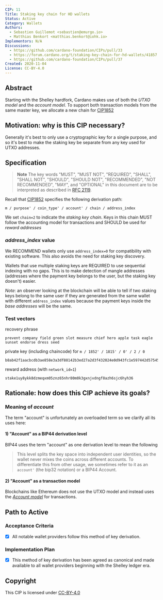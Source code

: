 ```yaml
---
CIP: 11
Title: Staking key chain for HD wallets
Status: Active
Category: Wallets
Authors:
  - Sebastien Guillemot <sebastien@emurgo.io>
  - Matthias Benkort <matthias.benkort@iohk.io>
Implementors: N/A
Discussions:
  - https://github.com/cardano-foundation/CIPs/pull/33
  - https://forum.cardano.org/t/staking-key-chain-for-hd-wallets/41857
  - https://github.com/cardano-foundation/CIPs/pull/37
Created: 2020-11-04
License: CC-BY-4.0
---
```


## Abstract

Starting with the Shelley hardfork, Cardano makes use of both the *UTXO model* and the *account model*. To support both transaction models from the same master key, we allocate a new chain for [CIP1852](https://github.com/cardano-foundation/CIPs/blob/master/CIP-1852/README.md)

## Motivation: why is this CIP necessary?

Generally it's best to only use a cryptographic key for a single purpose, and so it's best to make the staking key be separate from any key used for UTXO addresses.

## Specification

> **Note** The key words "MUST", "MUST NOT", "REQUIRED", "SHALL", "SHALL NOT", "SHOULD", "SHOULD NOT", "RECOMMENDED", "NOT RECOMMENDED", "MAY", and "OPTIONAL" in this document are to be interpreted as described in [RFC 2119](https://tools.ietf.org/html/rfc2119).

Recall that [CIP1852](https://github.com/cardano-foundation/CIPs/blob/master/CIP-1852/README.md) specifies the following derivation path:

```
m / purpose' / coin_type' / account' / chain / address_index
```

We set `chain=2` to indicate the *staking key chain*. Keys in this chain MUST follow the accounting model for transactions and SHOULD be used for *reward addresses*

### *address_index* value

We RECOMMEND wallets only use `address_index=0` for compatibility with existing software. This also avoids the need for staking key discovery.

Wallets that use multiple staking keys are REQUIRED to use sequential indexing with no gaps. This is to make detection of mangle addresses (addresses where the payment key belongs to the user, but the staking key doesn't) easier.

*Note*: an observer looking at the blockchain will be able to tell if two staking keys belong to the same user if they are generated from the same wallet with different `address_index` values because the payment keys inside the *base addresses* will be the same.

### Test vectors

recovery phrase
```
prevent company field green slot measure chief hero apple task eagle sunset endorse dress seed
```

private key (including chaincode) for `m / 1852' / 1815' / 0' / 2 / 0`
```
b8ab42f1aacbcdb3ae858e3a3df88142b3ed27a2d3f432024e0d943fc1e597442d57545d84c8db2820b11509d944093bc605350e60c533b8886a405bd59eed6dcf356648fe9e9219d83e989c8ff5b5b337e2897b6554c1ab4e636de791fe5427
```

reward address (with `network_id=1`)
```
stake1uy8ykk8dzmeqxm05znz65nhr80m0k3gxnjvdngf8azh6sjc6hyh36
```

## Rationale: how does this CIP achieve its goals?

### Meaning of *account*

The term "account" is unfortunately an overloaded term so we clarify all its uses here:

#### 1) "Account" as a BIP44 derivation level

BIP44 uses the term "account" as one derivation level to mean the following

> This level splits the key space into independent user identities, so the wallet never mixes the coins across different accounts.
To differentiate this from other usage, we sometimes refer to it as an `account'` (the bip32 notation) or a BIP44 Account.

#### 2) "Account" as a transaction model

Blockchains like Ethereum does not use the UTXO model and instead uses the [*Account model*](https://github.com/ethereum/wiki/wiki/Design-Rationale#accounts-and-not-utxos) for transactions.

## Path to Active

### Acceptance Criteria

- [x] All notable wallet providers follow this method of key derivation.

### Implementation Plan

- [x] This method of key derivation has been agreed as canonical and made available to all wallet providers beginning with the Shelley ledger era.

## Copyright

This CIP is licensed under [CC-BY-4.0](https://creativecommons.org/licenses/by/4.0/legalcode)
